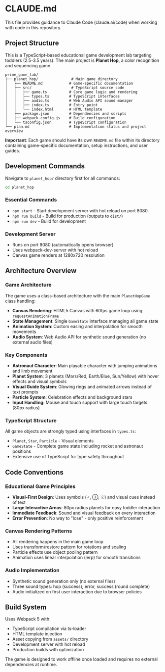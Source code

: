 # CLAUDE.md

This file provides guidance to Claude Code (claude.ai/code) when working with code in this repository.

## Project Structure

This is a TypeScript-based educational game development lab targeting toddlers (2.5-3.5 years). The main project is **Planet Hop**, a color recognition and sequencing game.

```
prime_game_lab/
├── planet_hop/               # Main game directory
│   ├── README.md            # Game-specific documentation
│   ├── src/                  # TypeScript source code
│   │   ├── game.ts          # Core game logic and rendering
│   │   ├── types.ts         # TypeScript interfaces
│   │   ├── audio.ts         # Web Audio API sound manager
│   │   ├── index.ts         # Entry point
│   │   └── index.html       # HTML template
│   ├── package.json         # Dependencies and scripts
│   ├── webpack.config.js    # Build configuration
│   └── tsconfig.json        # TypeScript configuration
└── plan.md                  # Implementation status and project overview
```

**Important**: Each game should have its own `README.md` file within its directory containing game-specific documentation, setup instructions, and user guides.

## Development Commands

Navigate to `planet_hop/` directory first for all commands:

```bash
cd planet_hop
```

### Essential Commands
- `npm start` - Start development server with hot reload on port 8080
- `npm run build` - Build for production (outputs to `dist/`)
- `npm run dev` - Build for development

### Development Server
- Runs on port 8080 (automatically opens browser)
- Uses webpack-dev-server with hot reload
- Canvas game renders at 1280x720 resolution

## Architecture Overview

### Game Architecture
The game uses a class-based architecture with the main `PlanetHopGame` class handling:

- **Canvas Rendering**: HTML5 Canvas with 60fps game loop using `requestAnimationFrame`
- **State Management**: Single `GameState` interface managing all game state
- **Animation System**: Custom easing and interpolation for smooth movements
- **Audio System**: Web Audio API for synthetic sound generation (no external audio files)

### Key Components
- **Astronaut Character**: Main playable character with jumping animations and limb movement
- **Planet System**: 3 planets (Mars/Red, Earth/Blue, Sun/Yellow) with hover effects and visual symbols
- **Visual Guide System**: Glowing rings and animated arrows instead of text prompts
- **Particle System**: Celebration effects and background stars
- **Input Handling**: Mouse and touch support with large touch targets (80px radius)

### TypeScript Structure
All game objects are strongly typed using interfaces in `types.ts`:
- `Planet`, `Star`, `Particle` - Visual elements
- `GameState` - Complete game state including rocket and astronaut positions
- Extensive use of TypeScript for type safety throughout

## Code Conventions

### Educational Game Principles
- **Visual-First Design**: Uses symbols (♂, ⊕, ☉) and visual cues instead of text
- **Large Interactive Areas**: 80px radius planets for easy toddler interaction  
- **Immediate Feedback**: Sound and visual feedback on every interaction
- **Error Prevention**: No way to "lose" - only positive reinforcement

### Canvas Rendering Patterns
- All rendering happens in the main game loop
- Uses transform/restore pattern for rotations and scaling
- Particle effects use object pooling pattern
- Animation uses linear interpolation (lerp) for smooth transitions

### Audio Implementation
- Synthetic sound generation only (no external files)
- Three sound types: hop (success), error, success (round complete)
- Audio initialized on first user interaction due to browser policies

## Build System

Uses Webpack 5 with:
- TypeScript compilation via ts-loader
- HTML template injection
- Asset copying from `assets/` directory
- Development server with hot reload
- Production builds with optimization

The game is designed to work offline once loaded and requires no external dependencies at runtime.